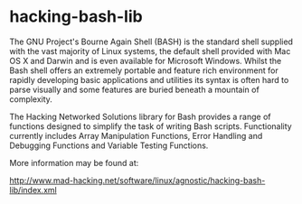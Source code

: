 hacking-bash-lib
================

The GNU Project's Bourne Again Shell (BASH) is the standard shell supplied with the vast majority of Linux systems, the default shell provided with Mac OS X and Darwin and is even available for Microsoft Windows. Whilst the Bash shell offers an extremely portable and feature rich environment for rapidly developing basic applications and utilities its syntax is often hard to parse visually and some features are buried beneath a mountain of complexity.

The Hacking Networked Solutions library for Bash provides a range of functions designed to simplify the task of writing Bash scripts. Functionality currently includes Array Manipulation Functions, Error Handling and Debugging Functions and Variable Testing Functions. 

More information may be found at:

http://www.mad-hacking.net/software/linux/agnostic/hacking-bash-lib/index.xml
